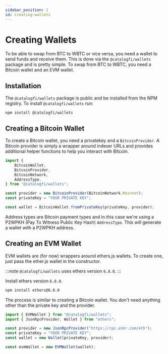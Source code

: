 ```yaml
---
sidebar_position: 1
id: creating-wallets
---
```


# Creating Wallets

To be able to swap from BTC to WBTC or vice versa, you need a wallet to send funds and receive them. This is done via the `@catalogfi/wallets` package and is pretty simple. To swap from BTC to WBTC, you need a Bitcoin wallet and an EVM wallet.

## Installation

The `@catalogfi/wallets` package is public and be installed from the NPM registry. To install `@catalogfi/wallets` run:

```
npm install @catalogfi/wallets
```

## Creating a Bitcoin Wallet

To create a Bitcoin wallet, you need a privatekey and a `BitcoinProvider`. A Bitcoin provider is simply a wrapper around indexer URLs and provides additional helper functions to help you interact with Bitcoin.

```ts
import {
    BitcoinWallet,
    BitcoinProvider,
    BitcoinNetwork,
    AddressType,
} from "@catalogfi/wallets";

const provider = new BitcoinProvider(BitcoinNetwork.Mainnet);
const privateKey = "YOUR PRIVATE KEY";

const wallet = BitcoinWallet.fromPrivateKey(privateKey, provider);
```

Address types are Bitcoin payment types and in this case we're using a P2WPKH (Pay To Witness Public Key Hash) `AddressType`. This will generate a wallet with a P2WPKH address.

## Creating an EVM Wallet

EVM wallets are (for now) wrappers around ethers.js wallets. To create one, just pass the ether.js wallet in the constructor.

:::note
`@catalogfi/wallets` uses ethers version `6.8.0`.
:::

Install ethers version `6.8.0`.

```sh
npm install ethers@6.8.0
```

The process is similar to creating a Bitcoin wallet. You don't need anything other than the private key and the provider.

```ts
import { EVMWallet } from "@catalogfi/wallets";
import { JsonRpcProvider, Wallet } from "ethers";

const provider = new JsonRpcProvider("https://rpc.ankr.com/eth");
const privateKey = "YOUR PRIVATE KEY";
const wallet = new Wallet(privateKey, provider);

const evmWallet = new EVMWallet(wallet);
```

